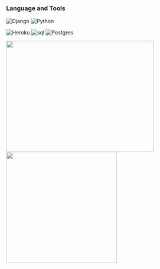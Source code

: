 ### Language and Tools

![Django](https://img.shields.io/badge/-DJANGO-1C0932?style=for-the-badge&logo=django&logoColor=74F33E)
![Python](https://img.shields.io/badge/-PYTHON-1C0932?style=for-the-badge&logo=Python&logoColor=74F33E)

![Heroku](https://img.shields.io/badge/-Heroku-1C0932?style=for-the-badge&logo=heroku&logoColor=74F33E)
![sql](https://img.shields.io/badge/-sql-1C0932?style=for-the-badge&logo=mysql&logoColor=74F33E)
![Postgres](https://img.shields.io/badge/postgres-1C0932.svg?style=for-the-badge&logo=postgresql&logoColor=74F33E)

<img src="https://user-images.githubusercontent.com/89924712/150038917-4d5de353-0ae0-41a5-962d-fabd8b929012.gif" width="400" height="300" />           
<img src="https://entredatos.es/wp-content/uploads/2021/05/1200px-Python-logo-notext.svg.png" width="300" height="300" /> 

